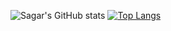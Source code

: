 ![Sagar's GitHub stats](https://github-readme-stats.vercel.app/api?username=sagarmish1234&show_icons=true&theme=radical)
[![Top Langs](https://github-readme-stats.vercel.app/api/top-langs/?username=sagarmish1234)](https://github.com/anuraghazra/github-readme-stats)

